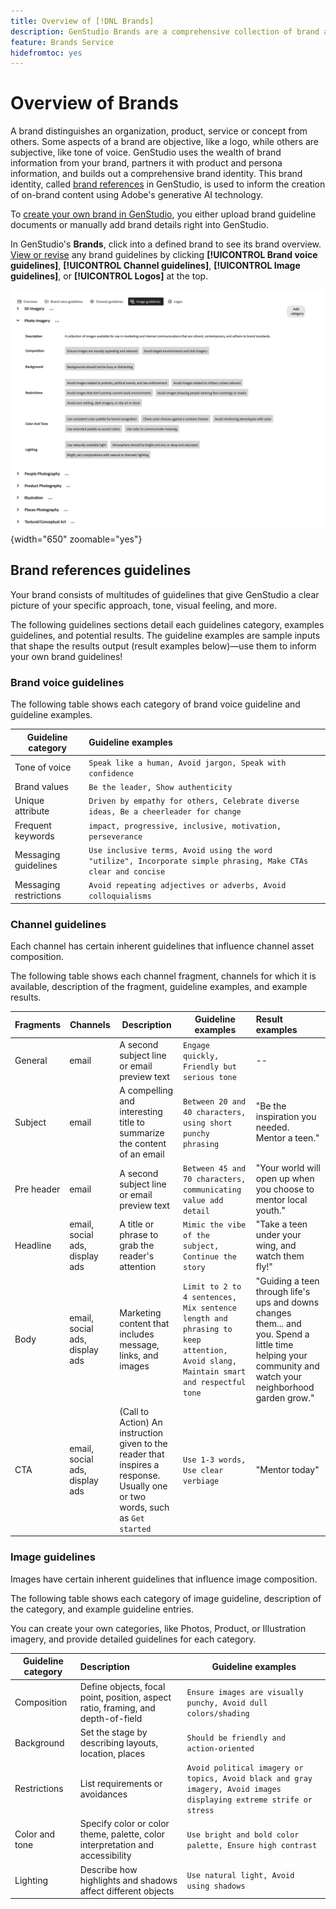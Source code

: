 ```yaml
---
title: Overview of [!DNL Brands]
description: GenStudio Brands are a comprehensive collection of brand assets—marketing copy, imagery, experiences, and more—to inform the creation of brand-aligned content in GenStudio.
feature: Brands Service
hidefromtoc: yes
---
```


# Overview of Brands

A brand distinguishes an organization, product, service or concept from others. Some aspects of a brand are objective, like a logo, while others are subjective, like tone of voice. GenStudio uses the wealth of brand information from your brand, partners it with product and persona information, and builds out a comprehensive brand identity. This brand identity, called [brand references](overview.md) in GenStudio, is used to inform the creation of on-brand content using Adobe's generative AI technology.
<!-- GenStudio builds on a hierarchy of brand libraries that can inherit from another brand library, adding to or overriding aspects of it. For example, a campaign for a product can inherit the general brand guidelines for the product, while also adding campaign-specific context. The following example illustrates this brand hierarchy: -->

To [create your own brand in GenStudio](add-references.md#add-brands), you either upload brand guideline documents or manually add brand details right into GenStudio.

In GenStudio's **Brands**, click into a defined brand to see its brand overview. [View or revise](add-references.md#manage-brands) any brand guidelines by clicking **[!UICONTROL Brand voice guidelines]**, **[!UICONTROL Channel guidelines]**, **[!UICONTROL Image guidelines]**, or **[!UICONTROL Logos]** at the top.

![Brand overview in GenStudio](/help/assets/brand-overview.png){width="650" zoomable="yes"}

## Brand references guidelines

Your brand consists of multitudes of guidelines that give GenStudio a clear picture of your specific approach, tone, visual feeling, and more.

The following guidelines sections detail each guidelines category, examples guidelines, and potential results. The guideline examples are sample inputs that shape the results output (result examples below)—use them to inform your own brand guidelines!

### Brand voice guidelines

The following table shows each category of brand voice guideline and guideline examples.

| Guideline category | Guideline examples |
| ------------------| :---------- |
| Tone of voice       | `Speak like a human, Avoid jargon, Speak with confidence` |
| Brand values        | `Be the leader, Show authenticity` |
| Unique attribute    | `Driven by empathy for others, Celebrate diverse ideas, Be a cheerleader for change` |
| Frequent keywords   | `impact, progressive, inclusive, motivation, perseverance` |
| Messaging guidelines | `Use inclusive terms, Avoid using the word "utilize", Incorporate simple phrasing, Make CTAs clear and concise` |
| Messaging restrictions | `Avoid repeating adjectives or adverbs, Avoid colloquialisms` |

### Channel guidelines

Each channel has certain inherent guidelines that influence channel asset composition.

The following table shows each channel fragment, channels for which it is available, description of the fragment, guideline examples, and example results.

| Fragments | Channels | Description | Guideline examples | Result examples |
| ------------------| --------- | --------- | -------- | :---------- |
| General        | email | A second subject line or email preview text | `Engage quickly, Friendly but serious tone` | -- |
| Subject           | email | A compelling and interesting title to summarize the content of an email | `Between 20 and 40 characters, using short punchy phrasing` | "Be the inspiration you needed. Mentor a teen." |
| Pre header        | email | A second subject line or email preview text |  `Between 45 and 70 characters, communicating value add detail` | "Your world will open up when you choose to mentor local youth." |
| Headline          | email, social ads, display ads | A title or phrase to grab the reader's attention | `Mimic the vibe of the subject, Continue the story` | "Take a teen under your wing, and watch them fly!" |
| Body              | email, social ads, display ads | Marketing content that includes message, links, and images | `Limit to 2 to 4 sentences, Mix sentence length and phrasing to keep attention, Avoid slang, Maintain smart and respectful tone` | "Guiding a teen through life's ups and downs changes them... and you. Spend a little time helping your community and watch your neighborhood garden grow." |
| CTA               | email, social ads, display ads | (Call to Action) An instruction given to the reader that inspires a response. Usually one or two words, such as `Get started` | `Use 1-3 words, Use clear verbiage` | "Mentor today" |

### Image guidelines

Images have certain inherent guidelines that influence image composition.

The following table shows each category of image guideline, description of the category, and example guideline entries.

You can create your own categories, like Photos, Product, or Illustration imagery, and provide detailed guidelines for each category.

| Guideline category    | Description | Guideline examples |
| ------------------ | :---------- | -------- |
|Composition    | Define objects, focal point, position, aspect ratio, framing, and depth-of-field | `Ensure images are visually punchy, Avoid dull colors/shading` |
| Background     | Set the stage by describing layouts, location, places | `Should be friendly and action-oriented` |
| Restrictions   | List requirements or avoidances | `Avoid political imagery or topics, Avoid black and gray imagery, Avoid images displaying extreme strife or stress` |
| Color and tone | Specify color or color theme, palette, color interpretation and accessibility | `Use bright and bold color palette, Ensure high contrast` |
| Lighting   | Describe how highlights and shadows affect different objects| `Use natural light, Avoid using shadows` |
